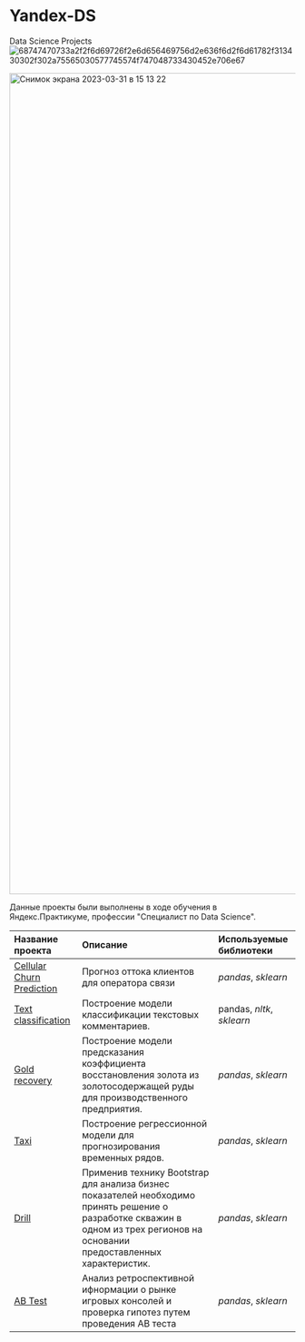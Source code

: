 # Yandex-DS
Data Science Projects 
![68747470733a2f2f6d69726f2e6d656469756d2e636f6d2f6d61782f313430302f302a75565030577745574f747048733430452e706e67](https://user-images.githubusercontent.com/117658367/200413473-7a9ca645-4ac8-41ef-9ef6-8a1565d6c42f.png)
<!-- ![Yandex-School-DA](https://user-images.githubusercontent.com/117658367/200413483-e4724c00-0bd6-4eb7-82b8-c3e3b0b58ab6.png) -->
<img width="1446" alt="Снимок экрана 2023-03-31 в 15 13 22" src="https://user-images.githubusercontent.com/117658367/229105576-25f6efdd-35f8-4898-bea7-1cfd8f5d1e41.png">

Данные проекты были выполнены в ходе обучения в Яндекс.Практикуме, профессии "Специалист по Data Science".

| Название проекта | Описание | Используемые библиотеки | 
| :---------------------- | :---------------------- | :---------------------- |
| [Cellular Churn Prediction](https://github.com/G0odn1ght/Yandex-DS/tree/main/Cellular%20Churn%20Prediction) | Прогноз оттока клиентов для оператора связи | *pandas*, *sklearn*|
| [Text classification](https://github.com/G0odn1ght/Yandex-DS/tree/main/Text%20Classification) | Построение модели классификации текстовых комментариев.  | pandas, *nltk*, *sklearn*|
| [Gold recovery](https://github.com/G0odn1ght/Yandex-DS/tree/main/Gold) | Построение модели предсказания коэффициента восстановления золота из золотосодержащей руды для производственного предприятия. | *pandas*, *sklearn*|
| [Taxi](https://github.com/G0odn1ght/Yandex-DS/tree/main/Taxi) | Построение регрессионной модели для прогнозирования временных рядов. | *pandas*, *sklearn*|
| [Drill](https://github.com/G0odn1ght/Yandex-DS/tree/main/Drill) | Применив технику Bootstrap для анализа бизнес показателей необходимо принять решение о разработке скважин в одном из трех регионов на основании предоставленных характеристик.  | *pandas*, *sklearn*|
| [AB Test](https://github.com/G0odn1ght/Yandex-DS/tree/main/AB%20test%20Game%20project) | Анализ ретроспективной ифнормации о рынке игровых консолей и проверка гипотез путем проведения AB теста | *pandas*, *sklearn*|

